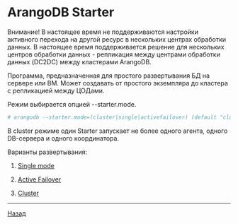 # ArangoDB Starter

Внимание! В настоящее время не поддерживаются настройки активного перехода на другой ресурс в нескольких центрах обработки данных. В настоящее время поддерживается решение для нескольких центров обработки данных - репликация между центрами обработки данных (DC2DC) между кластерами ArangoDB.

Программа, предназначенная для простого развертывания БД на сервере или ВМ.
Может создавать от простого экземпляра до кластера с репликацией между ЦОДами.

Режим выбирается опцией --starter.mode. 

```bash
# arangodb --starter.mode=(cluster|single|activefailover) (default "cluster")
```

В cluster режиме один Starter запускает не более одного агента, одного DB-сервера и одного координатора.


Варианты развертывания:

1. [Single mode](./single.md)

2. [Active Failover](./active_failover.md)

3. [Cluster](./cluster.md)

---




[Назад](../README.md)